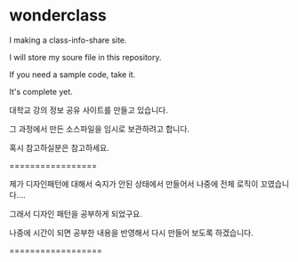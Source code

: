 # wonderclass

I making a class-info-share site.

I will store my soure file in this repository.

If you need a sample code, take it.

It's complete yet.

대학교 강의 정보 공유 사이트를 만들고 있습니다.

그 과정에서 만든 소스파일을 임시로 보관하려고 합니다.

혹시 참고하실분은 참고하세요.

=================

제가 디자인패턴에 대해서 숙지가 안된 상태에서 만들어서 나중에 전체 로직이 꼬였습니다....

그래서 디자인 패턴을 공부하게 되었구요.

나중에 시간이 되면 공부한 내용을 반영해서 다시 만들어 보도록 하겠습니다.

==================

